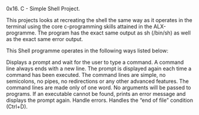 0x16. C - Simple Shell Project.

This projects looks at recreating the shell the same way as it operates in the terminal using the
core c-programming skills attained in the ALX-programme.
The program has the exact same output as sh (/bin/sh) as well as the exact same error output.

This Shell programme operates in the following ways listed below:

Displays a prompt and wait for the user to type a command. A command line always ends with a new line.
The prompt is displayed again each time a command has been executed.
The command lines are simple, no semicolons, no pipes, no redirections or any other advanced features.
The command lines are made only of one word. No arguments will be passed to programs.
If an executable cannot be found, prints an error message and displays the prompt again.
Handle errors.
Handles the “end of file” condition (Ctrl+D).
